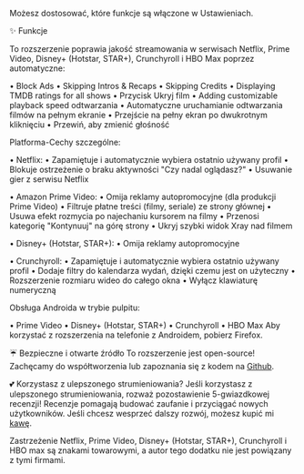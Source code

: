 Możesz dostosować, które funkcje są włączone w Ustawieniach.

✨ Funkcje

To rozszerzenie poprawia jakość streamowania w serwisach Netflix, Prime Video, Disney+ (Hotstar, STAR+), Crunchyroll i HBO Max poprzez automatyczne:

  • Block Ads
  • Skipping Intros & Recaps
  • Skipping Credits
  • Displaying TMDB ratings for all shows
  • Przycisk Ukryj film
  • Adding customizable playback speed odtwarzania
  • Automatyczne uruchamianie odtwarzania filmów na pełnym ekranie
  • Przejście na pełny ekran po dwukrotnym kliknięciu
  • Przewiń, aby zmienić głośność

Platforma-Cechy szczególne:

  • Netflix:
      • Zapamiętuje i automatycznie wybiera ostatnio używany profil
      • Blokuje ostrzeżenie o braku aktywności "Czy nadal oglądasz?"
      • Usuwanie gier z serwisu Netflix

  • Amazon Prime Video:
      • Omija reklamy autopromocyjne (dla produkcji Prime Video)
      • Filtruje płatne treści (filmy, seriale) ze strony głównej
      • Usuwa efekt rozmycia po najechaniu kursorem na filmy
      • Przenosi kategorię "Kontynuuj" na górę strony
      • Ukryj szybki widok Xray nad filmem

  • Disney+ (Hotstar, STAR+):
      • Omija reklamy autopromocyjne

  • Crunchyroll:
      • Zapamiętuje i automatycznie wybiera ostatnio używany profil
      • Dodaje filtry do kalendarza wydań, dzięki czemu jest on użyteczny
      • Rozszerzenie rozmiaru wideo do całego okna
      • Wyłącz klawiaturę numeryczną

Obsługa Androida w trybie pulpitu:

  • Prime Video
  • Disney+ (Hotstar, STAR+)
  • Crunchyroll
  • HBO Max
  Aby korzystać z rozszerzenia na telefonie z Androidem, pobierz Firefox.

☔ Bezpieczne i otwarte źródło
To rozszerzenie jest open-source! Zachęcamy do współtworzenia lub zapoznania się z kodem na [Github](https://github.com/Dreamlinerm/Netflix-Prime-Auto-Skip).

💕 Korzystasz z ulepszonego strumieniowania?
Jeśli korzystasz z ulepszonego strumieniowania, rozważ pozostawienie 5-gwiazdkowej recenzji! Recenzje pomagają budować zaufanie i przyciągać nowych użytkowników.
Jeśli chcesz wesprzeć dalszy rozwój, możesz kupić mi [kawę](https://github.com/sponsors/Dreamlinerm).

Zastrzeżenie
Netflix, Prime Video, Disney+ (Hotstar, STAR+), Crunchyroll i HBO max są znakami towarowymi, a autor tego dodatku nie jest powiązany z tymi firmami.
